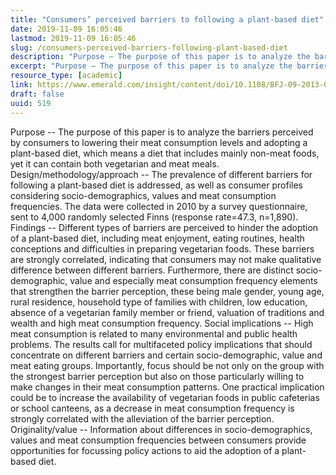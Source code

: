 ```yaml
---
title: "Consumers’ perceived barriers to following a plant-based diet"
date: 2019-11-09 16:05:46
lastmod: 2019-11-09 16:05:46
slug: /consumers-perceived-barriers-following-plant-based-diet
description: "Purpose – The purpose of this paper is to analyze the barriers perceived by consumers to lowering their meat consumption levels and adopting a plant-based diet, which means a diet that includes mainly non-meat foods, yet it can contain both vegetarian and meat meals. Design/methodology/approach – The prevalence of different barriers for following a plant-based diet is addressed, as well as consumer profiles considering socio-demographics, values and meat consumption frequencies."
excerpt: "Purpose – The purpose of this paper is to analyze the barriers perceived by consumers to lowering their meat consumption levels and adopting a plant-based diet, which means a diet that includes mainly non-meat foods, yet it can contain both vegetarian and meat meals. Design/methodology/approach – The prevalence of different barriers for following a plant-based diet is addressed, as well as consumer profiles considering socio-demographics, values and meat consumption frequencies."
resource_type: [academic]
link: https://www.emerald.com/insight/content/doi/10.1108/BFJ-09-2013-0252/full/html
draft: false
uuid: 519
---
```

Purpose -- The purpose of this paper is to analyze the barriers
perceived by consumers to lowering their meat consumption levels and
adopting a plant-based diet, which means a diet that includes mainly
non-meat foods, yet it can contain both vegetarian and meat meals.
Design/methodology/approach -- The prevalence of different barriers for
following a plant-based diet is addressed, as well as consumer profiles
considering socio-demographics, values and meat consumption frequencies.
The data were collected in 2010 by a survey questionnaire, sent to 4,000
randomly selected Finns (response rate=47.3, n=1,890). Findings --
Different types of barriers are perceived to hinder the adoption of a
plant-based diet, including meat enjoyment, eating routines, health
conceptions and difficulties in preparing vegetarian foods. These
barriers are strongly correlated, indicating that consumers may not make
qualitative difference between different barriers. Furthermore, there
are distinct socio-demographic, value and especially meat consumption
frequency elements that strengthen the barrier perception, these being
male gender, young age, rural residence, household type of families with
children, low education, absence of a vegetarian family member or
friend, valuation of traditions and wealth and high meat consumption
frequency. Social implications -- High meat consumption is related to
many environmental and public health problems. The results call for
multifaceted policy implications that should concentrate on different
barriers and certain socio-demographic, value and meat eating groups.
Importantly, focus should be not only on the group with the strongest
barrier perception but also on those particularly willing to make
changes in their meat consumption patterns. One practical implication
could be to increase the availability of vegetarian foods in public
cafeterias or school canteens, as a decrease in meat consumption
frequency is strongly correlated with the alleviation of the barrier
perception. Originality/value -- Information about differences in
socio-demographics, values and meat consumption frequencies between
consumers provide opportunities for focussing policy actions to aid the
adoption of a plant-based diet.

